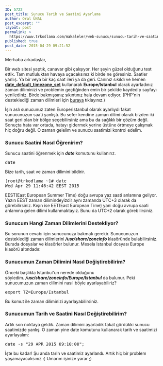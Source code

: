 ```yaml
---
ID: 5722
post_title: Sunucu Tarih ve Saatini Ayarlama
author: Oral ÜNAL
post_excerpt: ""
layout: post
permalink: >
  https://www.trkodlama.com/makaleler/web-sunucu/sunucu-tarih-ve-saatini-ayarlama-5722.html
published: true
post_date: 2015-04-29 09:21:52
---
```

Merhaba arkadaşlar,

Bir web sitesi yaptık, canavar gibi çalışıyor. Her şeyin güzel olduğunu test ettik. Tam mutluluktan havaya uçacaksınız ki birde ne göresiniz. Saatler yanlış. Ya bir veya bir kaç saat ileri ya da geri. Canınız sıkıldı ve hemen <strong><a href="http://php.net/manual/tr/function.date-default-timezone-set.php" target="_blank">date_default_timezone_set</a></strong> kullanarak <strong>Europe/Istanbul</strong> olarak ayarladınız zaman diliminizi ve problemin geçtiğinden emin bir şekilde kaydedip sayfayı yenilediniz. Birde bakmışsınız sıkıntınız hala devam ediyor. (PHP'nin desteklediği zaman dilimleri için <a href="http://php.net/manual/tr/timezones.php" target="_blank">buraya</a> tıklayınız.)

İşin aslı sunucunuz zaten Europe/Istanbul olarak ayarlıydı fakat sunucunuzun saati yanlıştı. Bu sefer kendine zaman dilimi olarak bizden iki saat geri olan bir bölge seçebilirsiniz ama bu da sağlıklı bir çözüm değil. Sonuçta hata var ortada, hatayı gidermek yerine üstüne örtmeye çalışmak hiç doğru değil. O zaman gelelim ve sunucu saatimizi kontrol edelim.
<h3>Sunucu Saatini Nasıl Öğrenirim?</h3>
Sunucu saatini öğrenmek için <strong><em>date </em></strong>komutunu kullanırız.
<pre class="prettyprint lang-sh" data-start-line="1" data-visibility="visible" data-highlight="" data-caption="">date</pre>
Bize tarih, saat ve zaman dilimini bildirir.
<pre class="prettyprint lang-sh" data-start-line="1" data-visibility="visible" data-highlight="" data-caption="">[root@trkodlama ~]# date
Wed Apr 29 11:46:42 EEST 2015</pre>
EEST(East European Summer Time) doğu avrupa yaz saati anlamına geliyor. Yazın EEST zaman dilimindeyizdir aynı zamanda UTC+3 olarak da görebilirsiniz. Kışın ise EET(East European Time) yani doğu avrupa saati anlamına gelen dilimi kullanmaktayız. Bunu da UTC+2 olarak görebilirsiniz.
<h3>Sunucum Hangi Zaman Dilimlerini Destekliyor?</h3>
Bu sorunun cevabı için sunucunuza bakmak gerekir. Sunucunuzun desteklediği zaman dilimlerini <b><i>/usr/share/zoneinfo </i></b>klasöründe bulabilirsiniz. Burada dosyalar ve klasörler bulunur. Mesela Istanbul dosyası Europe klasörü altındadır.
<h3>Sunucumun Zaman Dilimini Nasıl Değiştirebilirim?</h3>
Önceki başlıkta Istanbul'un nerede olduğunu söyledim. <em><strong>/usr/share/zoneinfo/Europe/Istanbul </strong></em>da bulunur. Peki sunucumuzun zaman dilimini nasıl böyle ayarlayabiliriz?
<pre class="prettyprint lang-sh" data-start-line="1" data-visibility="visible" data-highlight="" data-caption="">export TZ=Europe/Istanbul</pre>
Bu komut ile zaman diliminizi ayarlayabilirsiniz.
<h3>Sunucumun Tarih ve Saatini Nasıl Değiştirebilirim?</h3>
Artık son noktaya geldik. Zaman dilimini ayarladık fakat gördükki sunucu saatimizde yanlış. O zaman yine date komutunu kullanarak tarih ve saatimizi ayarlayalım:
<pre class="prettyprint lang-sh" data-start-line="1" data-visibility="visible" data-highlight="" data-caption="">date -s "29 APR 2015 09:10:00";</pre>
İşte bu kadar! Şu anda tarih ve saatimiz ayarlandı. Artık hiç bir problem yaşamayacaksınız :) Umarım işinize yarar ;)